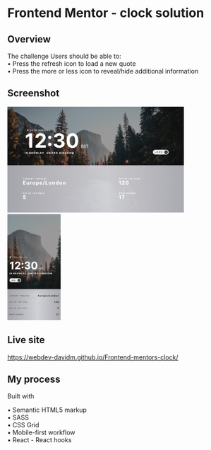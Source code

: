 # Frontend Mentor - clock solution 


## Overview

The challenge Users should be able to: <br />
• Press the refresh icon to load a new
quote <br />
• Press the more or less icon to reveal/hide additional information

## Screenshot 

![](/public/images/screenshots/desktop1.png) ![](/public/images/screenshots/mobile1.png)

## Live site

https://webdev-davidm.github.io/Frontend-mentors-clock/


## My process

Built with  <br />

• Semantic HTML5 markup   <br />
• SASS  <br />
• CSS Grid  <br />
• Mobile-first workflow   <br />
• React - React hooks  <br />
